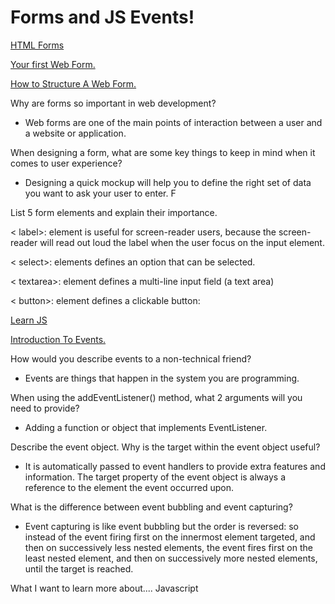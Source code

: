 <h1>Forms and JS Events!</h1>

[HTML Forms](https://developer.mozilla.org/en-US/docs/Learn/Forms)

[Your first Web Form.](https://developer.mozilla.org/en-US/docs/Learn/Forms/Your_first_form)

[How to Structure A Web Form.](https://developer.mozilla.org/en-US/docs/Learn/Forms/How_to_structure_a_web_form)

Why are forms so important in web development?

- Web forms are one of the main points of interaction between a user and a website or application.

When designing a form, what are some key things to keep in mind when it comes to user experience?

- Designing a quick mockup will help you to define the right set of data you want to ask your user to enter. F

List 5 form elements and explain their importance.


  < label>: element is useful for screen-reader users, because the screen-reader will read out loud the label when the user focus on the input element.

  < select>: elements defines an option that can be selected.

  < textarea>: element defines a multi-line input field (a text area) 

  < button>: element defines a clickable button:


[Learn JS](https://developer.mozilla.org/en-US/docs/Learn/JavaScript)

[Introduction To Events.](https://developer.mozilla.org/en-US/docs/Learn/JavaScript/Building_blocks/Events)

How would you describe events to a non-technical friend?

- Events are things that happen in the system you are programming.

When using the addEventListener() method, what 2 arguments will you need to provide?

- Adding a function or object that implements EventListener.

Describe the event object. Why is the target within the event object useful?

- It is automatically passed to event handlers to provide extra features and information. The target property of the event object is always a reference to the element the event occurred upon.

What is the difference between event bubbling and event capturing?

- Event capturing is like event bubbling but the order is reversed: so instead of the event firing first on the innermost element targeted, and then on successively less nested elements, the event fires first on the least nested element, and then on successively more nested elements, until the target is reached.

What I want to learn more about....
Javascript
